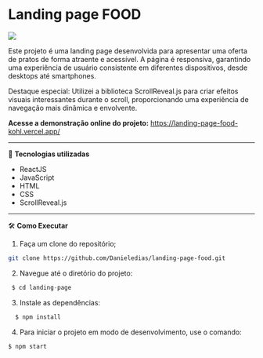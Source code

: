 # Landing page FOOD

![](src/assets/gif.gif)


Este projeto é uma landing page desenvolvida para apresentar uma oferta de pratos de forma atraente e acessível. A página é responsiva, garantindo uma experiência de usuário consistente em diferentes dispositivos, desde desktops até smartphones.

Destaque especial: Utilizei a biblioteca ScrollReveal.js para criar efeitos visuais interessantes durante o scroll, proporcionando uma experiência de navegação mais dinâmica e envolvente.

**Acesse a demonstração online do projeto:** https://landing-page-food-kohl.vercel.app/

---

🚀 **Tecnologias utilizadas**
* ReactJS
* JavaScript
* HTML
* CSS
* ScrollReveal.js

---


🛠️ **Como Executar**
1. Faça um clone do repositório;
```bash
git clone https://github.com/Danieledias/landing-page-food.git
```

2. Navegue até o diretório do projeto:
```javascript
 $ cd landing-page
```
3. Instale as dependências:
```javascript
  $ npm install
```
4. Para iniciar o projeto em modo de desenvolvimento, use o comando:
```javascript
$ npm start
```


